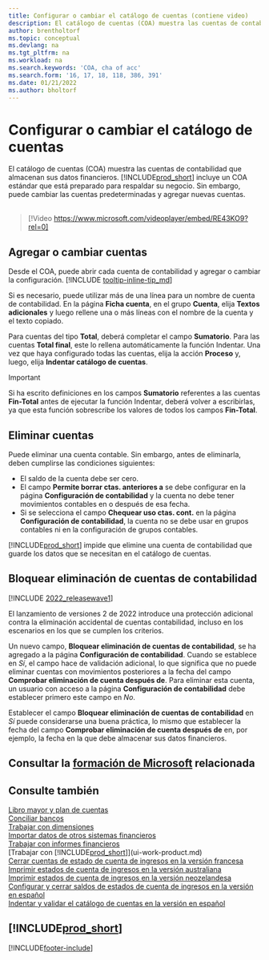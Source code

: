 ```yaml
---
title: Configurar o cambiar el catálogo de cuentas (contiene video)
description: El catálogo de cuentas (COA) muestra las cuentas de contabilidad que almacenan sus datos financieros. Puede cambiar las cuentas predeterminadas en el plan de cuentas y puede agregar nuevas cuentas.
author: brentholtorf
ms.topic: conceptual
ms.devlang: na
ms.tgt_pltfrm: na
ms.workload: na
ms.search.keywords: 'COA, cha of acc'
ms.search.form: '16, 17, 18, 118, 386, 391'
ms.date: 01/21/2022
ms.author: bholtorf
---
```

# Configurar o cambiar el catálogo de cuentas

El catálogo de cuentas (COA) muestra las cuentas de contabilidad que almacenan sus datos financieros. [!INCLUDE[prod_short](includes/prod_short.md)] incluye un COA estándar que está preparado para respaldar su negocio. Sin embargo, puede cambiar las cuentas predeterminadas y agregar nuevas cuentas.
<br><br>  

> [!Video https://www.microsoft.com/videoplayer/embed/RE43KO9?rel=0]

## Agregar o cambiar cuentas

Desde el COA, puede abrir cada cuenta de contabilidad y agregar o cambiar la configuración. [!INCLUDE [tooltip-inline-tip_md](includes/tooltip-inline-tip_md.md)] 

Si es necesario, puede utilizar más de una línea para un nombre de cuenta de contabilidad. En la página **Ficha cuenta**, en el grupo **Cuenta**, elija **Textos adicionales** y luego rellene una o más líneas con el nombre de la cuenta y el texto copiado.  

Para cuentas del tipo **Total**, deberá completar el campo **Sumatorio**. Para las cuentas **Total final**, este lo rellena automáticamente la función Indentar. Una vez que haya configurado todas las cuentas, elija la acción **Proceso** y, luego, elija **Indentar catálogo de cuentas**.  

> [!IMPORTANT]
> Si ha escrito definiciones en los campos **Sumatorio** referentes a las cuentas **Fin-Total** antes de ejecutar la función Indentar, deberá volver a escribirlas, ya que esta función sobrescribe los valores de todos los campos **Fin-Total**.

## Eliminar cuentas

Puede eliminar una cuenta contable. Sin embargo, antes de eliminarla, deben cumplirse las condiciones siguientes:  

* El saldo de la cuenta debe ser cero.  
* El campo **Permite borrar ctas. anteriores a** se debe configurar en la página **Configuración de contabilidad** y la cuenta no debe tener movimientos contables en o después de esa fecha.  
* Si se selecciona el campo **Chequear uso ctas. cont.** en la página **Configuración de contabilidad**, la cuenta no se debe usar en grupos contables ni en la configuración de grupos contables.  

[!INCLUDE[prod_short](includes/prod_short.md)] impide que elimine una cuenta de contabilidad que guarde los datos que se necesitan en el catálogo de cuentas.  

## Bloquear eliminación de cuentas de contabilidad

[!INCLUDE [2022_releasewave1](includes/2022_releasewave1.md)]

El lanzamiento de versiones 2 de 2022 introduce una protección adicional contra la eliminación accidental de cuentas contabilidad, incluso en los escenarios en los que se cumplen los criterios.  

Un nuevo campo, **Bloquear eliminación de cuentas de contabilidad**, se ha agregado a la página **Configuración de contabilidad**. Cuando se establece en *Sí*, el campo hace de validación adicional, lo que significa que no puede eliminar cuentas con movimientos posteriores a la fecha del campo **Comprobar eliminación de cuenta después de**. Para eliminar esta cuenta, un usuario con acceso a la página **Configuración de contabilidad** debe establecer primero este campo en *No*.  

Establecer el campo **Bloquear eliminación de cuentas de contabilidad** en *Sí* puede considerarse una buena práctica, lo mismo que establecer la fecha del campo **Comprobar eliminación de cuenta después de** en, por ejemplo, la fecha en la que debe almacenar sus datos financieros.  

## Consultar la [formación de Microsoft](/training/modules/chart-accounts-dynamics-365-business-central/index) relacionada

## Consulte también

[Libro mayor y plan de cuentas](finance-general-ledger.md)  
[Conciliar bancos](bank-manage-bank-accounts.md)  
[Trabajar con dimensiones](finance-dimensions.md)  
[Importar datos de otros sistemas financieros](across-import-data-configuration-packages.md)  
[Trabajar con informes financieros](bi-how-work-account-schedule.md)  
[Trabajar con [!INCLUDE[prod_short](includes/prod_short.md)]](ui-work-product.md)  
[Cerrar cuentas de estado de cuenta de ingresos en la versión francesa](LocalFunctionality/France/how-to-close-income-statement-accounts.md)  
[Imprimir estados de cuenta de ingresos en la versión australiana](LocalFunctionality/Australia/how-to-print-income-statements.md)  
[Imprimir estados de cuenta de ingresos en la versión neozelandesa](LocalFunctionality/NewZealand/how-to-print-income-statements.md)  
[Configurar y cerrar saldos de estados de cuenta de ingresos en la versión en español](LocalFunctionality/Spain/how-to-set-up-and-close-income-statement-balances.md)  
[Indentar y validar el catálogo de cuentas en la versión en español](LocalFunctionality/Spain/how-to-indent-and-validate-chart-of-accounts.md)  

## [!INCLUDE[prod_short](includes/free_trial_md.md)]

[!INCLUDE[footer-include](includes/footer-banner.md)]
